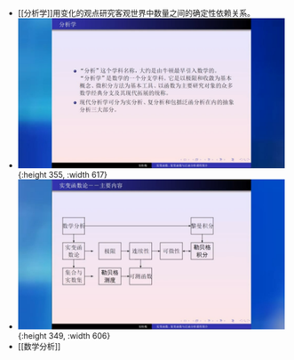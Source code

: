 - [[分析学]]用变化的观点研究客观世界中数量之间的确定性依赖关系。
- ![image.png](../assets/image_1685195117639_0.png){:height 355, :width 617}
- ![image.png](../assets/image_1685195625706_0.png){:height 349, :width 606}
- [[数学分析]]
